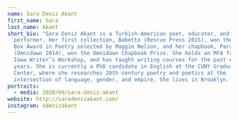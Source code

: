 ```yaml
---
name: Sara Deniz Akant
first_name: Sara
last_name: Akant
short_bio: "Sara Deniz Akant is a Turkish-American poet, educator, and
  performer. Her first collection, Babette (Rescue Press 2015), won the Black
  Box Award in Poetry selected by Maggie Nelson, and her chapbook, Parades
  (Omnidawn 2014), won the Omnidawn Chapbook Prize. She holds an MFA from the
  Iowa Writer’s Workshop, and has taught writing courses for the past eight
  years. She is currently a PhD candidate in English at the CUNY Graduate
  Center, where she researches 20th century poetry and poetics at the
  intersection of language, gender, and empire. She lives in Brooklyn. "
portraits:
  - media: 2020/09/sara-deniz-akant
website: http://saradenizakant.com/
instagram: sdenizakant
---
```


